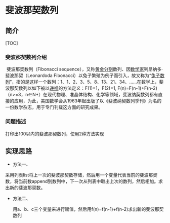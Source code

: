 # 斐波那契数列

## 简介

[TOC]

### 斐波那契数列介绍

​		斐波那契数列（Fibonacci sequence），又称[黄金分割](https://baike.baidu.com/item/黄金分割/115896)数列、因[数学家](https://baike.baidu.com/item/数学家/1210991)列昂纳多·斐波那契（Leonardoda Fibonacci）以兔子繁殖为例子而引入，故又称为“[兔子数列](https://baike.baidu.com/item/兔子数列/6849441)”，指的是这样一个数列：1、1、2、3、5、8、13、21、34、……在数学上，斐波那契数列以如下被以[递推](https://baike.baidu.com/item/递推/1740695)的方法定义：F(1)=1，F(2)=1, F(n)=F(n-1)+F(n-2)（n>=3，n∈N*）在现代物理、准晶体结构、化学等领域，斐波纳契数列都有直接的应用，为此，美国数学会从1963年起出版了以《斐波纳契数列季刊》为名的一份数学杂志，用于专门刊载这方面的研究成果。



### 问题描述

打印出100以内的斐波那契数列，使用2种方法实现



## 实现思路

- 方法一、

​        采用列表list将上一次的斐波那契数存储，然后用一个变量代表当前的斐波那契数，将当前数append到数列中，下一次从列表中取出上次的数列，然后相加。求出新的斐波那契数。

- 方法二、

  用a、b、c三个变量来进行赋值，然后用f(n)=f(n-1)+f(n-2)求出新的斐波那契数列